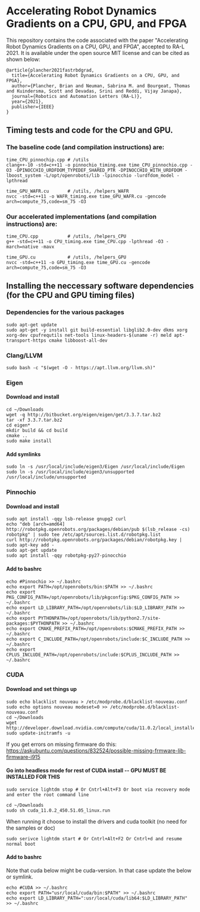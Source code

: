 # Accelerating Robot Dynamics Gradients on a CPU, GPU, and FPGA

This repository contains the code associated with the paper "Accelerating Robot Dynamics Gradients on a CPU, GPU, and FPGA", accepted to RA-L 2021. It is available under the open source MIT license and can be cited as shown below:
```
@article{plancher2021fastrbdgrad,
  title={Accelerating Robot Dynamics Gradients on a CPU, GPU, and FPGA},
  author={Plancher, Brian and Neuman, Sabrina M. and Bourgeat, Thomas and Kuindersma, Scott and Devadas, Srini and Reddi, Vijay Janapa},
  journal={Robotics and Automation Letters (RA-L)},
  year={2021},
  publisher={IEEE}
}
```

## Timing tests and code for the CPU and GPU.

### The baseline code (and compilation instructions) are:
```
time_CPU_pinnochip.cpp # /utils
clang++-10 -std=c++11 -o pinnochio_timing.exe time_CPU_pinnochio.cpp -O3 -DPINOCCHIO_URDFDOM_TYPEDEF_SHARED_PTR -DPINOCCHIO_WITH_URDFDOM -lboost_system -L/opt/openrobots/lib -lpinocchio -lurdfdom_model -lpthread

time_GPU_WAFR.cu       # /utils, /helpers_WAFR
nvcc -std=c++11 -o WAFR_timing.exe time_GPU_WAFR.cu -gencode arch=compute_75,code=sm_75 -O3
```

### Our accelerated implementations (and compilation instructions) are:
```
time_CPU.cpp           # /utils, /helpers_CPU
g++ -std=c++11 -o CPU_timing.exe time_CPU.cpp -lpthread -O3 -march=native -mavx

time_GPU.cu            # /utils, /helpers_GPU
nvcc -std=c++11 -o GPU_timing.exe time_GPU.cu -gencode arch=compute_75,code=sm_75 -O3
```

## Installing the neccessary software dependencies (for the CPU and GPU timing files)
### Dependencies for the various packages
```
sudo apt-get update
sudo apt-get -y install git build-essential libglib2.0-dev dkms xorg xorg-dev cpufrequtils net-tools linux-headers-$(uname -r) meld apt-transport-https cmake libboost-all-dev
```

### Clang/LLVM
```
sudo bash -c "$(wget -O - https://apt.llvm.org/llvm.sh)"
```

### Eigen
#### Download and install
```
cd ~/Downloads
wget -q http://bitbucket.org/eigen/eigen/get/3.3.7.tar.bz2
tar -xf 3.3.7.tar.bz2
cd eigen*
mkdir build && cd build
cmake ..
sudo make install
```
#### Add symlinks
```
sudo ln -s /usr/local/include/eigen3/Eigen /usr/local/include/Eigen
sudo ln -s /usr/local/include/eigen3/unsupported /usr/local/include/unsupported
```

### Pinnochio
#### Download and install
```
sudo apt install -qqy lsb-release gnupg2 curl
echo "deb [arch=amd64] http://robotpkg.openrobots.org/packages/debian/pub $(lsb_release -cs) robotpkg" | sudo tee /etc/apt/sources.list.d/robotpkg.list
curl http://robotpkg.openrobots.org/packages/debian/robotpkg.key | sudo apt-key add -
sudo apt-get update
sudo apt install -qqy robotpkg-py27-pinocchio
```
#### Add to bashrc
```
echo #Pinnochio >> ~/.bashrc
echo export PATH=/opt/openrobots/bin:$PATH >> ~/.bashrc
echo export PKG_CONFIG_PATH=/opt/openrobots/lib/pkgconfig:$PKG_CONFIG_PATH >> ~/.bashrc
echo export LD_LIBRARY_PATH=/opt/openrobots/lib:$LD_LIBRARY_PATH >> ~/.bashrc
echo export PYTHONPATH=/opt/openrobots/lib/python2.7/site-packages:$PYTHONPATH >> ~/.bashrc
echo export CMAKE_PREFIX_PATH=/opt/openrobots:$CMAKE_PREFIX_PATH >> ~/.bashrc
echo export C_INCLUDE_PATH=/opt/openrobots/include:$C_INCLUDE_PATH >> ~/.bashrc
echo export CPLUS_INCLUDE_PATH=/opt/openrobots/include:$CPLUS_INCLUDE_PATH >> ~/.bashrc
```

### CUDA
#### Download and set things up
```
sudo echo blacklist nouveau > /etc/modprobe.d/blacklist-nouveau.conf
sudo echo options nouveau modeset=0 >> /etc/modprobe.d/blacklist-nouveau.conf
cd ~/Downloads
wget http://developer.download.nvidia.com/compute/cuda/11.0.2/local_installers/cuda_11.0.2_450.51.05_linux.run
sudo update-initramfs -u
```
If you get errors on missing firmware do this: https://askubuntu.com/questions/832524/possible-missing-frmware-lib-firmware-i915
#### Go into headless mode for rest of CUDA install -- GPU MUST BE INSTALLED FOR THIS
```
sudo service lightdm stop # Or Cntrl+Alt+F3 Or boot via recovery mode and enter the root command line
```
```
cd ~/Downloads
sudo sh cuda_11.0.2_450.51.05_linux.run
```
When running it choose to install the drivers and cuda toolkit (no need for the samples or doc)
```
sudo serivce lightdm start # Or Cntrl+Alt+F2 Or Cntrl+d and resume normal boot
```
#### Add to bashrc
Note that cuda below might be cuda-version. In that case update the below or symlink.
```
echo #CUDA >> ~/.bashrc
echo export PATH="usr/local/cuda/bin:$PATH" >> ~/.bashrc
echo export LD_LIBRARY_PATH=":usr/local/cuda/lib64:$LD_LIBRARY_PATH" >> ~/.bashrc
```
